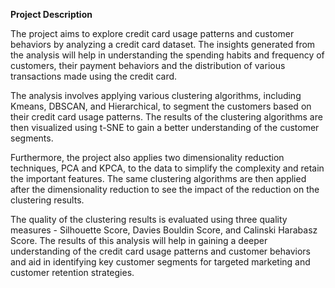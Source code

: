 **Project Description**

The project aims to explore credit card usage patterns and customer behaviors by analyzing a credit card dataset. The insights generated from the analysis will help in understanding the spending habits and frequency of customers, their payment behaviors and the distribution of various transactions made using the credit card.

The analysis involves applying various clustering algorithms, including Kmeans, DBSCAN, and Hierarchical, to segment the customers based on their credit card usage patterns. The results of the clustering algorithms are then visualized using t-SNE to gain a better understanding of the customer segments.

Furthermore, the project also applies two dimensionality reduction techniques, PCA and KPCA, to the data to simplify the complexity and retain the important features. The same clustering algorithms are then applied after the dimensionality reduction to see the impact of the reduction on the clustering results.

The quality of the clustering results is evaluated using three quality measures - Silhouette Score, Davies Bouldin Score, and Calinski Harabasz Score. The results of this analysis will help in gaining a deeper understanding of the credit card usage patterns and customer behaviors and aid in identifying key customer segments for targeted marketing and customer retention strategies.
